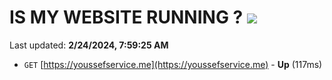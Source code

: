# IS MY WEBSITE RUNNING ? [![](https://img.shields.io/static/v1?label=Sponsor&message=%E2%9D%A4&logo=GitHub&color=%23fe8e86)](https://github.com/sponsors/<username>)

Last updated: **2/24/2024, 7:59:25 AM**

- `GET` [https://youssefservice.me](https://youssefservice.me) - **Up** (117ms)
